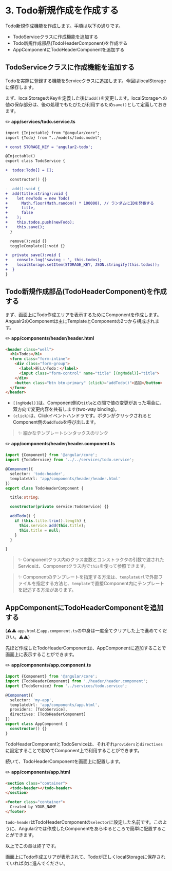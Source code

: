 # 3. Todo新規作成を作成する

Todo新規作成機能を作成します。手順は以下の通りです。

- TodoServiceクラスに作成機能を追加する
- Todo新規作成部品(TodoHeaderComponent)を作成する
- AppComponentにTodoHeaderComponentを追加する

## TodoServiceクラスに作成機能を追加する

Todoを実際に登録する機能をServiceクラスに追加します。今回はlocalStorageに保存します。

まず、localStorageのKeyを定義した後に`add()`を変更します。localStorageへの値の保存部分は、後の処理でもたびたび利用するため`save()`として定義しておきます。

:pencil2: **app/services/todo.service.ts**
```diff
import {Injectable} from "@angular/core";
import {Todo} from "../models/todo.model";

+ const STORAGE_KEY = 'angular2-todo';

@Injectable()
export class TodoService {

+  todos:Todo[] = [];

  constructor() {}

-  add():void {
+  add(title:string):void {
+    let newTodo = new Todo(
+      Math.floor(Math.random() * 100000), // ランダムにIDを発番する
+      title,
+      false
+    );
+    this.todos.push(newTodo);
+    this.save();
  }

  remove():void {}
  toggleComplate():void {}

+  private save():void {
+    console.log('saving : ', this.todos);
+    localStorage.setItem(STORAGE_KEY, JSON.stringify(this.todos));
+  }
}
```

## Todo新規作成部品(TodoHeaderComponent)を作成する

まず、画面上にTodo作成エリアを表示するためにComponentを作成します。Angualr2のComponentは主にTemplateとComponentの2つから構成されます。

:pencil2: **app/components/header/header.html**
```html
<header class="well">
  <h1>Todos</h1>
  <form class="form-inline">
    <div class="form-group">
      <label>新しいTodo：</label>
      <input class="form-control" name="title" [(ngModel)]="title">
    </div>
    <button class="btn btn-primary" (click)="addTodo()">追加</button>
  </form>
</header>
```

- `[(ngModel)]`は、Component側の`title`との間で値の変更があった場合に、双方向で変更内容を共有します(two-way binding)。
- `(click)`は、Clickイベントハンドラです。ボタンがクリックされるとComponent側の`addTodo`を呼び出します。

> :sparkles: 細かなテンプレートシンタックスのリンク

:pencil2: **app/components/header/header.component.ts**
```ts
import {Component} from '@angular/core';
import {TodoService} from '../../services/todo.service';

@Component({
  selector: 'todo-header',
  templateUrl: 'app/components/header/header.html'
})
export class TodoHeaderComponent {

  title:string;

  constructor(private service:TodoService) {}

  addTodo() {
    if (this.title.trim().length) {
      this.service.add(this.title);
      this.title = null;
    }
  }

}
```

 > :sparkles: Componentクラス内のクラス変数とコンストラクタの引数で渡されたServiceは、Componentクラス内で`this`を使って参照できます。

 > :sparkles: Componentのテンプレートを指定する方法は、`templateUrl`で外部ファイルを指定する方法と、`template`で直接Component内にテンプレートを記述する方法があります。

## AppComponentにTodoHeaderComponentを追加する

(⚠️:warning: `app.html`と`app.component.ts`の中身は一度全てクリアした上で進めてください。:warning::warning:)

先ほど作成したTodoHeaderComponentは、AppComponentに追加することで画面上に表示することができます。

:pencil2: **app/components/app.component.ts**
```ts
import {Component} from '@angular/core';
import {TodoHeaderComponent} from './header/header.component';
import {TodoService} from '../services/todo.service';

@Component({
  selector: 'my-app',
  templateUrl: 'app/components/app.html',
  providers: [TodoService],
  directives: [TodoHeaderComponent]
})
export class AppComponent {
  constructor() {}
}
```

TodoHeaderComponentとTodoServiceは、それぞれ`providers`と`directives`に設定することで初めてComponent上で利用することができます。

続いて、TodoHeaderComponentを画面上に配置します。

:pencil2: **app/components/app.html**  
```html
<section class="container">
  <todo-header></todo-header>
</section>

<footer class="container">
  Created by YOUR_NAME
</footer>
```

`todo-header`はTodoHeaderComponentの`selector`に設定した名前です。このように、Angular2では作成したComponentをあらゆるところで簡単に配置することができます。

以上でこの章は終了です。

画面上にTodo作成エリアが表示されて、Todoが正しくlocalStorageに保存されていれば次に進んでください。
